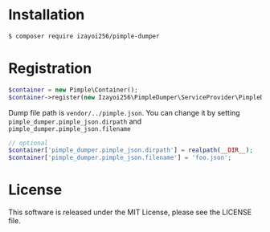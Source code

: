 # Installation

``` sh
$ composer require izayoi256/pimple-dumper
```

# Registration

``` php
$container = new Pimple\Container();
$container->register(new Izayoi256\PimpleDumper\ServiceProvider\PimpleDumperServiceProvider());
```

Dump file path is ```vendor/../pimple.json```.
You can change it by setting ```pimple_dumper.pimple_json.dirpath``` and ```pimple_dumper.pimple_json.filename```

``` php
// optional
$container['pimple_dumper.pimple_json.dirpath'] = realpath(__DIR__);
$container['pimple_dumper.pimple_json.filename'] = 'foo.json';
```

# License

This software is released under the MIT License, please see the LICENSE file.